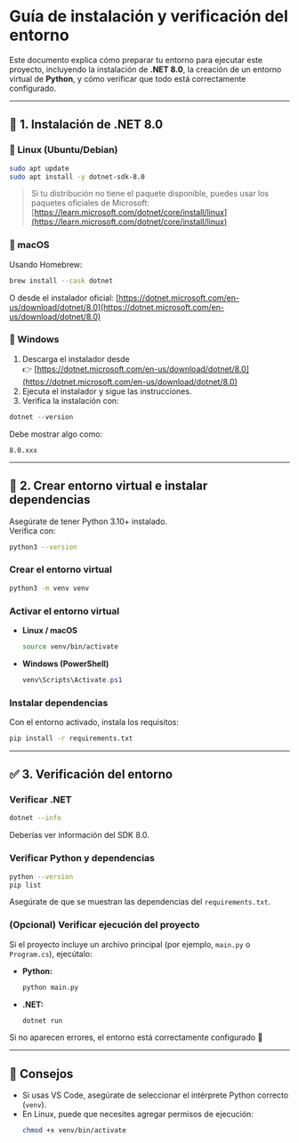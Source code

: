 # Guía de instalación y verificación del entorno

Este documento explica cómo preparar tu entorno para ejecutar este proyecto, incluyendo la instalación de **.NET 8.0**, la creación de un entorno virtual de **Python**, y cómo verificar que todo está correctamente configurado.

---

## 🧩 1. Instalación de .NET 8.0

### 🔹 Linux (Ubuntu/Debian)

```bash
sudo apt update
sudo apt install -y dotnet-sdk-8.0
```

> Si tu distribución no tiene el paquete disponible, puedes usar los paquetes oficiales de Microsoft:
> [https://learn.microsoft.com/dotnet/core/install/linux](https://learn.microsoft.com/dotnet/core/install/linux)

### 🔹 macOS

Usando Homebrew:

```bash
brew install --cask dotnet
```

O desde el instalador oficial:
[https://dotnet.microsoft.com/en-us/download/dotnet/8.0](https://dotnet.microsoft.com/en-us/download/dotnet/8.0)

### 🔹 Windows

1. Descarga el instalador desde  
   👉 [https://dotnet.microsoft.com/en-us/download/dotnet/8.0](https://dotnet.microsoft.com/en-us/download/dotnet/8.0)
2. Ejecuta el instalador y sigue las instrucciones.
3. Verifica la instalación con:

```powershell
dotnet --version
```

Debe mostrar algo como:
```
8.0.xxx
```

---

## 🐍 2. Crear entorno virtual e instalar dependencias

Asegúrate de tener Python 3.10+ instalado.  
Verifica con:

```bash
python3 --version
```

### Crear el entorno virtual

```bash
python3 -m venv venv
```

### Activar el entorno virtual

- **Linux / macOS**
  ```bash
  source venv/bin/activate
  ```

- **Windows (PowerShell)**
  ```powershell
  venv\Scripts\Activate.ps1
  ```

### Instalar dependencias

Con el entorno activado, instala los requisitos:

```bash
pip install -r requirements.txt
```

---

## ✅ 3. Verificación del entorno

### Verificar .NET

```bash
dotnet --info
```

Deberías ver información del SDK 8.0.

### Verificar Python y dependencias

```bash
python --version
pip list
```

Asegúrate de que se muestran las dependencias del `requirements.txt`.

### (Opcional) Verificar ejecución del proyecto

Si el proyecto incluye un archivo principal (por ejemplo, `main.py` o `Program.cs`), ejecútalo:

- **Python:**
  ```bash
  python main.py
  ```

- **.NET:**
  ```bash
  dotnet run
  ```

Si no aparecen errores, el entorno está correctamente configurado 🎉

---

## 🧠 Consejos

- Si usas VS Code, asegúrate de seleccionar el intérprete Python correcto (`venv`).
- En Linux, puede que necesites agregar permisos de ejecución:
  ```bash
  chmod +x venv/bin/activate
  ```
